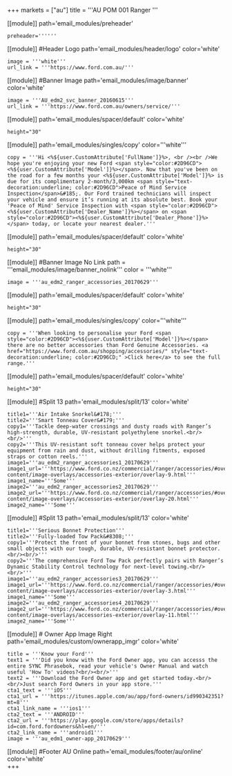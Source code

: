 +++
markets = ["au"]
title = '''AU POM 001 Ranger '''

[[module]]
path='email_modules/preheader'

	preheader=''''''
    
[[module]] #Header Logo
path='email_modules/header/logo'
color='white'

	image = '''white'''
	url_link = '''https://www.ford.com.au/'''


[[module]] #Banner Image
path='email_modules/image/banner'
color='white'

	image = '''AU_edm2_svc_banner_20160615'''
	url_link = '''https://www.ford.com.au/owners/service/'''
    
[[module]]
path='email_modules/spacer/default'
color='white'

	height="30"
    
[[module]]
path='email_modules/singles/copy'
color='''white'''

	copy = '''Hi <%${user.CustomAttribute['FullName']}%>, <br /><br />We hope you're enjoying your new Ford <span style="color:#2D96CD"><%${user.CustomAttribute['Model']}%></span>. Now that you've been on the road for a few months your <%${user.CustomAttribute['Model']}%> is due for its complimentary 2-month/3,000km <span style="text-decoration:underline; color:#2D96CD">Peace of Mind Service Inspection</span>&#185;. Our Ford trained technicians will inspect your vehicle and ensure it’s running at its absolute best. Book your 'Peace of Mind' Service Inspection with <span style="color:#2D96CD"><%${user.CustomAttribute['Dealer_Name']}%></span> on <span style="color:#2D96CD"><%${user.CustomAttribute['Dealer_Phone']}%></span> today, or locate your nearest dealer.'''

[[module]]
path='email_modules/spacer/default'
color='white'

	height="30"


[[module]] #Banner Image No Link
path = '''email_modules/image/banner_nolink'''
color = '''white'''

	image = '''au_edm2_ranger_accessories_20170629'''

[[module]]
path='email_modules/spacer/default'
color='white'

	height="30"

[[module]]
path='email_modules/singles/copy'
color='''white'''

	copy = '''When looking to personalise your Ford <span style="color:#2D96CD"><%${user.CustomAttribute['Model']}%></span> there are no better accessories than Ford Genuine Accessories. <a href="https://www.ford.com.au/shopping/accessories/" style="text-decoration:underline; color:#2D96CD;" >Click here</a> to see the full range.'''    
    
[[module]]
path='email_modules/spacer/default'
color='white'

	height="30"

[[module]] #Split 13
path='email_modules/split/13'
color='white'

	title1='''Air Intake Snorkel&#178;'''
	title2='''Smart Tonneau Cover&#179;'''
	copy1='''Tackle deep-water crossings and dusty roads with Ranger’s high-strength, durable, UV-resistant polyethylene snorkel.<br/><br/>'''
	copy2='''This UV-resistant soft tonneau cover helps protect your equipment from rain and dust, without drilling fitments, exposed straps or cotton reels.'''
	image1='''au_edm2_ranger_accessories1_20170629''' image1_url='''https://www.ford.co.nz/commercial/ranger/accessories/#overlay/content/ford/nz/en_nz/ranger-content/image-overlays/accessories-exterior/overlay-9.html'''
    image1_name='''Some'''
    image2='''au_edm2_ranger_accessories2_20170629'''  image2_url='''https://www.ford.co.nz/commercial/ranger/accessories/#overlay/content/ford/nz/en_nz/ranger-content/image-overlays/accessories-exterior/overlay-20.html'''
    image2_name='''Some'''
    
[[module]] #Split 13
path='email_modules/split/13'
color='white'

	title1='''Serious Bonnet Protection'''
	title2='''Fully-loaded Tow Pack&#8308;'''
	copy1='''Protect the front of your bonnet from stones, bugs and other small objects with our tough, durable, UV-resistant bonnet protector.<br/><br/>'''
	copy2='''The comprehensive Ford Tow Pack perfectly pairs with Ranger’s Dynamic Stability Control technology for next-level towing.<br/><br/>'''
	image1='''au_edm2_ranger_accessories3_20170629''' image1_url='''https://www.ford.co.nz/commercial/ranger/accessories/#overlay/content/ford/nz/en_nz/ranger-content/image-overlays/accessories-exterior/overlay-3.html'''
    image1_name='''Some'''
    image2='''au_edm2_ranger_accessories4_20170629'''  image2_url='''https://www.ford.co.nz/commercial/ranger/accessories/#overlay/content/ford/nz/en_nz/ranger-content/image-overlays/accessories-exterior/overlay-11.html'''
    image2_name='''Some'''

[[module]] # Owner App Image Right
path='email_modules/custom/ownerapp_imgr'
color='white'

	title = '''Know your Ford'''
	text1 = '''Did you know with the Ford Owner app, you can accesss the entire SYNC Phrasebok, read your vehicle's Owner Manual and watch useful 'How To' videos?<br/><br/>'''
	text2 = '''Download the Ford Owner app and get started today.<br/><br/>Just search Ford Owners in your app store.'''
	cta1_text = '''iOS'''
	cta1_url = '''https://itunes.apple.com/au/app/ford-owners/id990342351?mt=8'''
	cta1_link_name = '''ios1'''
	cta2_text = '''ANDROID'''
	cta2_url = '''https://play.google.com/store/apps/details?id=com.ford.fordowners&hl=en/'''
	cta2_link_name = '''android1'''
	image = '''au_edm1_owner-app_20170629'''
    
[[module]] #Footer AU Online
path='email_modules/footer/au/online'
color='white'    
+++